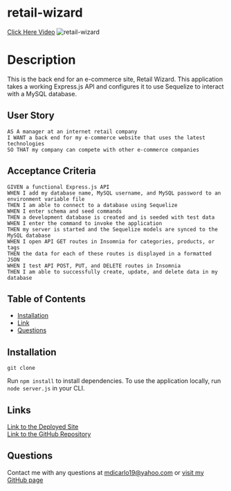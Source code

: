 # retail-wizard

[Click Here Video]()
![retail-wizard]()

# Description
This is the back end for an e-commerce site, Retail Wizard. This application takes a working Express.js API and configures it to use Sequelize to interact with a MySQL database.

## User Story
```
AS A manager at an internet retail company
I WANT a back end for my e-commerce website that uses the latest technologies
SO THAT my company can compete with other e-commerce companies
```

## Acceptance Criteria
```
GIVEN a functional Express.js API
WHEN I add my database name, MySQL username, and MySQL password to an environment variable file
THEN I am able to connect to a database using Sequelize
WHEN I enter schema and seed commands
THEN a development database is created and is seeded with test data
WHEN I enter the command to invoke the application
THEN my server is started and the Sequelize models are synced to the MySQL database
WHEN I open API GET routes in Insomnia for categories, products, or tags
THEN the data for each of these routes is displayed in a formatted JSON
WHEN I test API POST, PUT, and DELETE routes in Insomnia
THEN I am able to successfully create, update, and delete data in my database
```

## Table of Contents
- [Installation](#Installation)
- [Link](#Link)
- [Questions](#Questions)

## Installation

`git clone `

Run `npm install` to install dependencies. To use the application locally, run `node server.js` in your CLI.


## Links
[Link to the Deployed Site]() <br />
[Link to the GitHub Repository]()


## Questions
Contact me with any questions at <mdicarlo19@yahoo.com> or [visit my GitHub page](https://github.com/marikadicarlo)